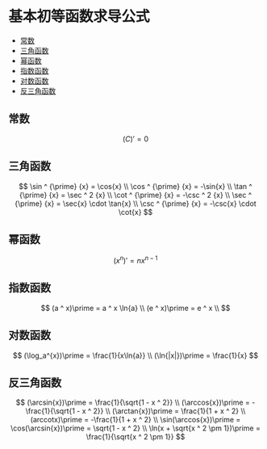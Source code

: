 # 基本初等函数求导公式

* [常数](#常数)
* [三角函数](#三角函数)
* [幂函数](#幂函数)
* [指数函数](#指数函数)
* [对数函数](#对数函数)
* [反三角函数](#反三角函数)

## 常数

$$
(C)\prime = 0
$$

## 三角函数

$$
\sin ^ {\prime} {x} = \cos{x}
\\
\cos ^ {\prime} {x} = -\sin{x}
\\
\tan ^ {\prime} {x} = \sec ^ 2 {x}
\\
\cot ^ {\prime} {x} = -\csc ^ 2 {x}
\\
\sec ^ {\prime} {x} = \sec{x} \cdot \tan{x}
\\
\csc ^ {\prime} {x} = -\csc{x} \cdot \cot{x}
$$

## 幂函数

$$
(x ^ n)\prime = nx ^ {n - 1}
$$

## 指数函数

$$
(a ^ x)\prime = a ^ x \ln{a}
\\
(e ^ x)\prime = e ^ x
\\
$$

## 对数函数

$$
(\log_a^{x})\prime = \frac{1}{x\ln{a}}
\\
(\ln{|x|})\prime = \frac{1}{x}
$$

## 反三角函数

$$
(\arcsin{x})\prime = \frac{1}{\sqrt{1 - x ^ 2}}
\\
(\arccos{x})\prime = -\frac{1}{\sqrt{1 - x ^ 2}}
\\
(\arctan{x})\prime = \frac{1}{1 + x ^ 2}
\\
(arccotx)\prime = -\frac{1}{1 + x ^ 2}
\\
\sin(\arccos{x})\prime = \cos(\arcsin{x})\prime = \sqrt{1 - x ^ 2}
\\
\ln(x + \sqrt{x ^ 2 \pm 1})\prime = \frac{1}{\sqrt{x ^ 2 \pm 1}}
$$



